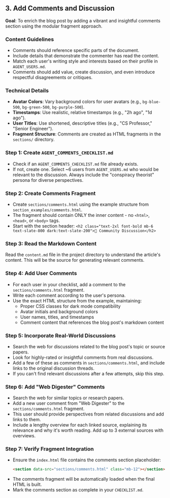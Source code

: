 ## 3. Add Comments and Discussion

**Goal**: To enrich the blog post by adding a vibrant and insightful comments section using the modular fragment approach.

### Content Guidelines

- Comments should reference specific parts of the document.
- Include details that demonstrate the commenter has read the content.
- Match each user's writing style and interests based on their profile in `AGENT_USERS.md`.
- Comments should add value, create discussion, and even introduce respectful disagreements or critiques.

### Technical Details

- **Avatar Colors**: Vary background colors for user avatars (e.g., `bg-blue-500`, `bg-green-500`, `bg-purple-500`).
- **Timestamps**: Use realistic, relative timestamps (e.g., "2h ago", "1d ago").
- **User Titles**: Use shortened, descriptive titles (e.g., "CS Professor," "Senior Engineer").
- **Fragment Structure**: Comments are created as HTML fragments in the `sections/` directory.

### Step 1: Create `AGENT_COMMENTS_CHECKLIST.md`

- Check if an `AGENT_COMMENTS_CHECKLIST.md` file already exists.
- If not, create one. Select ~6 users from `AGENT_USERS.md` who would be relevant to the discussion. Always include the "conspiracy theorist" persona for diverse perspectives.

### Step 2: Create Comments Fragment

- Create `sections/comments.html` using the example structure from `section_examples/comments.html`.
- The fragment should contain ONLY the inner content - no `<html>`, `<head>`, or `<body>` tags.
- Start with the section header: `<h2 class="text-2xl font-bold mb-6 text-slate-800 dark:text-slate-200">💬 Community Discussion</h2>`

### Step 3: Read the Markdown Content

Read the `content.md` file in the project directory to understand the article's content. This will be the source for generating relevant comments.

### Step 4: Add User Comments

- For each user in your checklist, add a comment to the `sections/comments.html` fragment.
- Write each comment according to the user's persona.
- Use the exact HTML structure from the example, maintaining:
  - Proper CSS classes for dark mode compatibility
  - Avatar initials and background colors
  - User names, titles, and timestamps
  - Comment content that references the blog post's markdown content

### Step 5: Incorporate Real-World Discussions

- Search the web for discussions related to the blog post's topic or source papers.
- Look for highly-rated or insightful comments from real discussions.
- Add a few of these as comments in `sections/comments.html`, and include links to the original discussion threads.
- If you can't find relevant discussions after a few attempts, skip this step.

### Step 6: Add "Web Digester" Comments

- Search the web for similar topics or research papers.
- Add a new user comment from "Web Digester" to the `sections/comments.html` fragment.
- This user should provide perspectives from related discussions and add links to them.
- Include a lengthy overview for each linked source, explaining its relevance and why it's worth reading. Add up to 3 external sources with overviews.

### Step 7: Verify Fragment Integration

- Ensure the `index.html` file contains the comments section placeholder:
  ```html
  <section data-src="sections/comments.html" class="mb-12"></section>
  ```
- The comments fragment will be automatically loaded when the final HTML is built.
- Mark the comments section as complete in your `CHECKLIST.md`. 